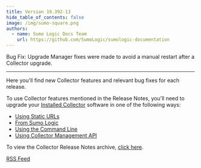 ```yaml
---
title: Version 19.392-13
hide_table_of_contents: false
image: /img/sumo-square.png
authors:
  - name: Sumo Logic Docs Team
    url: https://github.com/SumoLogic/sumologic-documentation
---
```



Bug Fix: Upgrade Manager fixes were made to avoid a manual restart after a Collector upgrade.

---

Here you'll find new Collector features and relevant bug fixes for each release.

To use Collector features mentioned in the Release Notes, you'll need to upgrade your [Installed Collector](https://help.sumologic.com/docs/send-data/installed-collectors) software in one of the following ways:
* [Using Static URLs](https://help.sumologic.com/docs/send-data/installed-collectors/collector-installation-reference/download-collector-from-static-url)
* [From Sumo Logic](https://help.sumologic.com/docs/send-data/collection/upgrade-collectors.md)
* [Using the Command Line](https://help.sumologic.com/docs/send-data/collection/upgrade-collectors.md)
* [Using Collector Management API](https://help.sumologic.com/docs/api/collectors#Upgrade-or-Downgrade-Collectors-Using-the-API)

To view the Collector Release Notes archive, [click here](/release-notes-collector/archive).

<span className="getstarted"><a href="https://help.sumologic.com/release-notes-collector/rss.xml">RSS Feed</a></span>
